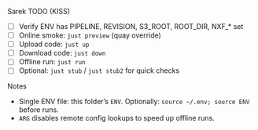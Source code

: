 Sarek TODO (KISS)

- [ ] Verify ENV has PIPELINE, REVISION, S3_ROOT, ROOT_DIR, NXF_* set
- [ ] Online smoke: `just preview` (quay override)
- [ ] Upload code: `just up`
- [ ] Download code: `just down`
- [ ] Offline run: `just run`
- [ ] Optional: `just stub` / `just stub2` for quick checks

Notes
- Single ENV file: this folder’s `ENV`. Optionally: `source ~/.env; source ENV` before runs.
- `ARG` disables remote config lookups to speed up offline runs.

